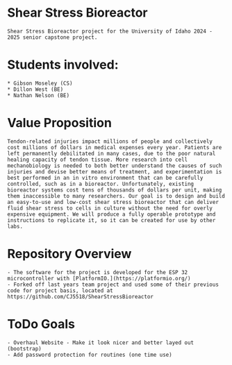 # Shear Stress Bioreactor
    Shear Stress Bioreactor project for the University of Idaho 2024 - 2025 senior capstone project.

# Students involved:

    * Gibson Moseley (CS)
    * Dillon West (BE)
    * Nathan Nelson (BE)

# Value Proposition
    Tendon-related injuries impact millions of people and collectively cost millions of dollars in medical expenses every year. Patients are left permanently debilitated in many cases, due to the poor natural healing capacity of tendon tissue. More research into cell mechanobiology is needed to both better understand the causes of such injuries and devise better means of treatment, and experimentation is best performed in an in vitro environment that can be carefully controlled, such as in a bioreactor. Unfortunately, existing bioreactor systems cost tens of thousands of dollars per unit, making them inaccessible to many researchers. Our goal is to design and build an easy-to-use and low-cost shear stress bioreactor that can deliver fluid shear stress to cells in culture without the need for overly expensive equipment. We will produce a fully operable prototype and instructions to replicate it, so it can be created for use by other labs. 

# Repository Overview
    - The software for the project is developed for the ESP 32 microcontroller with [PlatformIO.](https://platformio.org/) 
    - Forked off last years team project and used some of their previous code for project basis, located at https://github.com/CJ5518/ShearStressBioreactor

# ToDo Goals
    - Overhaul Website - Make it look nicer and better layed out (bootstrap)
    - Add password protection for routines (one time use)
